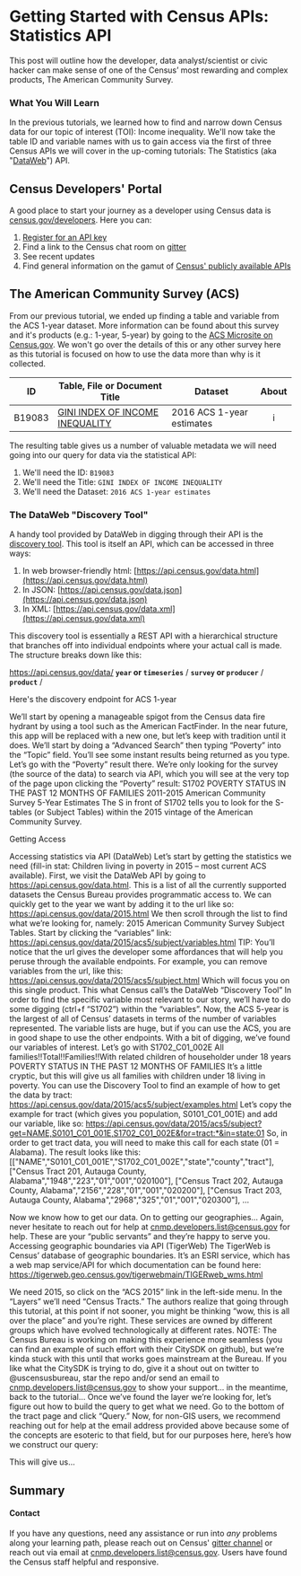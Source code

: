 # Getting Started with Census APIs: Statistics API

This post will outline how the developer, data analyst/scientist or civic hacker can make sense of one of the Census’ most rewarding and complex products, The American Community Survey.

### What You Will Learn

In the previous tutorials, we learned how to find and narrow down Census data for our topic of interest (TOI): Income inequality. We'll now take the table ID and variable names with us to gain access via the first of three Census APIs we will cover in the up-coming tutorials: The Statistics (aka "[DataWeb](https://api.census.gov/data.html)") API.

## Census Developers' Portal

A good place to start your journey as a developer using Census data is [census.gov/developers](https://census.gov/developers).  Here you can:
1. [Register for an API key](https://api.census.gov/data/key_signup.html)
2. Find a link to the Census chat room on [gitter](https://gitter.im/uscensusbureau/home)
3. See recent updates
4. Find general information on the gamut of [Census' publicly available APIs](https://www.census.gov/data/developers/data-sets.html)

## The American Community Survey (ACS)

From our previous tutorial, we ended up finding a table and variable from the ACS 1-year dataset. More information can be found about this survey and it's products (e.g.: 1-year, 5-year) by going to the [ACS Microsite on Census.gov](https://www.census.gov/programs-surveys/acs/). We won't go over the details of this or any other survey here as this tutorial is focused on how to use the data more than why is it collected.

| ID | Table, File or Document Title | Dataset | About |
| --- | ---| --- | :---: |
| B19083 | [GINI INDEX OF INCOME INEQUALITY](https://factfinder.census.gov/faces/tableservices/jsf/pages/productview.xhtml?pid=ACS_16_1YR_B19083&prodType=table) | 2016 ACS 1-year estimates | i |

The resulting table gives us a number of valuable metadata we will need going into our query for data via the statistical API:

1. We'll need the ID: `B19083`
2. We'll need the Title: `GINI INDEX OF INCOME INEQUALITY`
3. We'll need the Dataset: `2016 ACS 1-year estimates`

### The DataWeb "Discovery Tool"

A handy tool provided by DataWeb in digging through their API is the [discovery tool](https://api.census.gov/data.html). This tool is itself an API, which can be accessed in three ways:
1. In web browser-friendly html: [https://api.census.gov/data.html](https://api.census.gov/data.html)
2. In JSON: [https://api.census.gov/data.json](https://api.census.gov/data.json)
3. In XML: [https://api.census.gov/data.xml](https://api.census.gov/data.xml)

This discovery tool is essentially a REST API with a hierarchical structure that branches off into individual endpoints where your actual call is made. The structure breaks down like this:

https://api.census.gov/data/ **`year` or `timeseries`** / **`survey` or `producer`** / **`product`** /

Here's the discovery endpoint for ACS 1-year

We’ll start by opening a manageable spigot from the Census data fire hydrant by using a tool such as the American FactFinder. In the near future, this app will be replaced with a new one, but let’s keep with tradition until it does. We’ll start by doing a “Advanced Search” then typing “Poverty” into the “Topic” field. You’ll see some instant results being returned as you type. Let’s go with the “Poverty” result there. We’re only looking for the survey (the source of the data) to search via API, which you will see at the very top of the page upon clicking the “Poverty” result: S1702 POVERTY STATUS IN THE PAST 12 MONTHS OF FAMILIES 2011-2015 American Community Survey 5-Year Estimates The S in front of S1702 tells you to look for the S-tables (or Subject Tables) within the 2015 vintage of the American Community Survey.

Getting Access

Accessing statistics via API (DataWeb) Let’s start by getting the statistics we need (fill-in stat: Children living in poverty in 2015 – most current ACS available). First, we visit the DataWeb API by going to https://api.census.gov/data.html. This is a list of all the currently supported datasets the Census Bureau provides programmatic access to. We can quickly get to the year we want by adding it to the url like so: https://api.census.gov/data/2015.html We then scroll through the list to find what we’re looking for, namely: 2015 American Community Survey Subject Tables. Start by clicking the “variables” link: https://api.census.gov/data/2015/acs5/subject/variables.html TIP: You’ll notice that the url gives the developer some affordances that will help you peruse through the available endpoints. For example, you can remove variables from the url, like this: https://api.census.gov/data/2015/acs5/subject.html Which will focus you on this single product. This what Census call’s the DataWeb “Discovery Tool” In order to find the specific variable most relevant to our story, we’ll have to do some digging (ctrl+f “S1702”) within the “variables”. Now, the ACS 5-year is the largest of all of Census’ datasets in terms of the number of variables represented. The variable lists are huge, but if you can use the ACS, you are in good shape to use the other endpoints. With a bit of digging, we’ve found our variables of interest. Let’s go with S1702_C01_002E All families!!Total!!Families!!With related children of householder under 18 years POVERTY STATUS IN THE PAST 12 MONTHS OF FAMILIES It’s a little cryptic, but this will give us all families with children under 18 living in poverty. You can use the Discovery Tool to find an example of how to get the data by tract: https://api.census.gov/data/2015/acs5/subject/examples.html Let’s copy the example for tract (which gives you population, S0101_C01_001E) and add our variable, like so: https://api.census.gov/data/2015/acs5/subject?get=NAME,S0101_C01_001E,S1702_C01_002E&for=tract:*&in=state:01 So, in order to get tract data, you will need to make this call for each state (01 = Alabama). The result looks like this: [["NAME","S0101_C01_001E","S1702_C01_002E","state","county","tract"], ["Census Tract 201, Autauga County, Alabama","1948","223","01","001","020100"], ["Census Tract 202, Autauga County, Alabama","2156","228","01","001","020200"], ["Census Tract 203, Autauga County, Alabama","2968","325","01","001","020300"], …

Now we know how to get our data. On to getting our geographies… Again, never hesitate to reach out for help at cnmp.developers.list@census.gov for help. These are your “public servants” and they’re happy to serve you. Accessing geographic boundaries via API (TigerWeb) The TigerWeb is Census’ database of geographic boundaries. It’s an ESRI service, which has a web map service/API for which documentation can be found here: https://tigerweb.geo.census.gov/tigerwebmain/TIGERweb_wms.html

We need 2015, so click on the “ACS 2015” link in the left-side menu. In the “Layers” we’ll need “Census Tracts.” The authors realize that going through this tutorial, at this point if not sooner, you might be thinking “wow, this is all over the place” and you’re right. These services are owned by different groups which have evolved technologically at different rates. NOTE: The Census Bureau is working on making this experience more seamless (you can find an example of such effort with their CitySDK on github), but we’re kinda stuck with this until that works goes mainstream at the Bureau. If you like what the CitySDK is trying to do, give it a shout out on twitter to @uscensusbureau, star the repo and/or send an email to cnmp.developers.list@census.gov to show your support… in the meantime, back to the tutorial… Once we’ve found the layer we’re looking for, let’s figure out how to build the query to get what we need. Go to the bottom of the tract page and click “Query.” Now, for non-GIS users, we recommend reaching out for help at the email address provided above because some of the concepts are esoteric to that field, but for our purposes here, here’s how we construct our query:

This will give us…

## Summary



#### Contact
If you have any questions, need any assistance or run into *any* problems along your learning path, please reach out on Census' [gitter channel](https://gitter.im/uscensusbureau/home) or reach out via email at [cnmp.developers.list@census.gov](mailto:cnmp.developers.list@census.gov). Users have found the Census staff helpful and responsive.
<!--stackedit_data:
eyJoaXN0b3J5IjpbLTcxMzY3NDQxNywtMTU4MTg1Mjc5MV19
-->